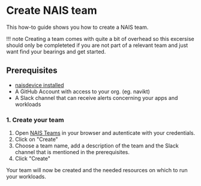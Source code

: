 # Create NAIS team

This how-to guide shows you how to create a NAIS team.

!!! note 
    Creating a team comes with quite a bit of overhead so this excersise should only be completeted if you are not part of a relevant team and just want find your bearings and get started.

## Prerequisites
- [naisdevice installed](./naisdevice/install-naisdevice.md)
- A GitHub Account with access to your org. (eg. navikt) 
- A Slack channel that can receive alerts concerning your apps and workloads

### 1. Create your team

1. Open [NAIS Teams](https://console.<<tenant()>>.cloud.nais.io/) in your browser and autenticate with your credentials.
2. Click on "Create" 
3. Choose a team name, add a description of the team and the Slack channel that is mentioned in the prerequisites.
4. Click "Create"

Your team will now be created and the needed resources on which to run your workloads.